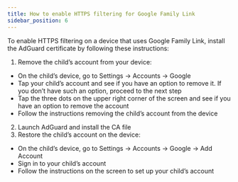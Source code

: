 ```yaml
---
title: How to enable HTTPS filtering for Google Family Link
sidebar_position: 6
---
```


To enable HTTPS filtering on a device that uses Google Family Link, install the AdGuard certificate by following these instructions:

1. Remove the child’s account from your device: 

- On the child’s device, go to Settings → Accounts → Google
- Tap your child’s account and see if you have an option to remove it. If you don’t have such an option, proceed to the next step
- Tap the three dots on the upper right corner of the screen and see if you have an option to remove the account
- Follow the instructions  removing the child’s account from the device

2. Launch AdGuard and install the CA file
3. Restore the child’s account on the device:

- On the child’s device, go to Settings → Accounts → Google → Add Account
- Sign in to your child’s account
- Follow the instructions on the screen to set up your child’s account
